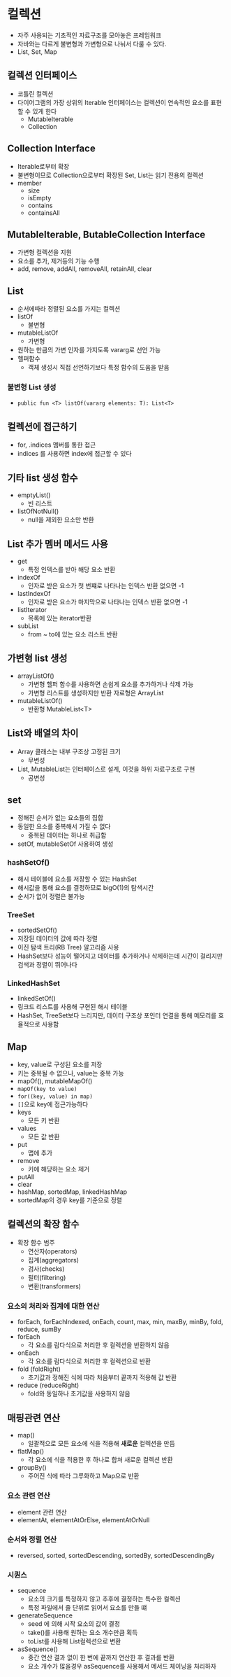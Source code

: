 # 컬렉션

- 자주 사용되는 기초적인 자료구조를 모아놓은 프레임워크
- 자바와는 다르게 불변형과 가변형으로 나눠서 다룰 수 있다.
- List, Set, Map

## 컬렉션 인터페이스

- 코틀린 컬렉션
- 다이어그램의 가장 상위의 Iterable 인터페이스는 컬렉션이 연속적인 요소를 표현할 수 있게 한다
  - MutableIterable
  - Collection

## Collection Interface

- Iterable로부터 확장
- 불변형이므로 Collection으로부터 확장된 Set, List는 읽기 전용의 컬렉션
- member
  - size
  - isEmpty
  - contains
  - containsAll

## MutableIterable, ButableCollection Interface

- 가변형 컬렉션을 지원
- 요소를 추가, 제거등의 기능 수행
- add, remove, addAll, removeAll, retainAll, clear

## List

- 순서에따라 정렬된 요소를 가지는 컬렉션
- listOf
  - 불변형
- mutableListOf
  - 가변형
- 원하는 만큼의 가변 인자를 가지도록 vararg로 선언 가능
- 헬퍼함수
  - 객체 생성시 직접 선언하기보다 특정 함수의 도움을 받음

### 불변형 List 생성

- `public fun <T> listOf(vararg elements: T): List<T>`

## 컬렉션에 접근하기

- for, .indices 멤버를 통한 접근
- indices 를 사용하면 index에 접근할 수 있다

## 기타 list 생성 함수

- emptyList()
  - 빈 리스트
- listOfNotNull()
  - null을 제외한 요소만 반환

## List 추가 멤버 메서드 사용

- get
  - 특정 인덱스를 받아 해당 요소 반환
- indexOf
  - 인자로 받은 요소가 첫 번쨰로 나타나는 인덱스 반환 없으면 -1
- lastIndexOf
  - 인자로 받은 요소가 마지막으로 나타나는 인덱스 반환 없으면 -1
- listIterator
  - 목록에 있는 iterator반환
- subList
  - from ~ to에 있는 요소 리스트 반환

## 가변형 list 생성

- arrayListOf()
  - 가변형 헬퍼 함수를 사용하면 손쉽게 요소를 추가하거나 삭제 가능
  - 가변형 리스트를 생성하지만 반환 자료형은 ArrayList
- mutableListOf()
  - 반환형 MutableList\<T>

## List와 배열의 차이

- Array 클래스는 내부 구조상 고정된 크기
  - 무변성
- List, MutableList는 인터페이스로 설계, 이것을 하위 자료구조로 구현
  - 공변성

## set

- 정해진 순서가 없는 요소들의 집합
- 동일한 요소를 중복해서 가질 수 없다
  - 중복된 데이터는 하나로 취급함
- setOf, mutableSetOf 사용하여 생성

### hashSetOf()

- 해시 테이블에 요소를 저장할 수 있는 HashSet
- 해시값을 통해 요소를 결정하므로 bigO(1)의 탐색시간
- 순서가 없어 정렬은 불가능

### TreeSet

- sortedSetOf()
- 저장된 데이터의 값에 따라 정렬
- 이진 탐색 트리(RB Tree) 알고리즘 사용
- HashSet보다 성능이 떨어지고 데이터를 추가하거나 삭제하는데 시간이 걸리지만 검색과 정렬이 뛰어나다

### LinkedHashSet

- linkedSetOf()
- 링크드 리스트를 사용해 구현된 해시 테이블
- HashSet, TreeSet보다 느리지만, 데이터 구조상 포인터 연결을 통해 메모리를 효율적으로 사용함

## Map

- key, value로 구성된 요소를 저장
- 키는 중복될 수 없으나, value는 중복 가능
- mapOf(), mutableMapOf()
- `mapOf(key to value)`
- `for((key, value) in map)`
- `[]`으로 key에 접근가능하다
- keys
  - 모든 키 반환
- values
  - 모든 값 반환
- put
  - 맵에 추가
- remove
  - 키에 해당하는 요소 제거
- putAll
- clear
- hashMap, sortedMap, linkedHashMap
- sortedMap의 경우 key를 기준으로 정렬

## 컬렉션의 확장 함수

- 확장 함수 범주
  - 연산자(operators)
  - 집계(aggregators)
  - 검사(checks)
  - 필터(filtering)
  - 변환(transformers)

### 요소의 처리와 집계에 대한 연산

- forEach, forEachIndexed, onEach, count, max, min, maxBy, minBy, fold, reduce, sumBy
- forEach
  - 각 요소를 람다식으로 처리한 후 컬렉션을 반환하지 않음
- onEach
  - 각 요소를 람다식으로 처리한 후 컬렉션으로 반환
- fold (foldRight)
  - 초기값과 정해진 식에 따라 처음부터 끝까지 적용해 값 반환
- reduce (reduceRight)
  - fold와 동일하나 초기값을 사용하지 않음

## 매핑관련 연산

- map()
  - 일괄적으로 모든 요소에 식을 적용해 **새로운** 컬렉션을 만듬
- flatMap()
  - 각 요소에 식을 적용한 후 하나로 합쳐 새로운 컬렉션 반환
- groupBy()
  - 주어진 식에 따라 그루화하고 Map으로 반환

### 요소 관련 연산

- element 관련 연산
- elementAt, elementAtOrElse, elementAtOrNull

### 순서와 정렬 연산

- reversed, sorted, sortedDescending, sortedBy, sortedDescendingBy

### 시퀀스

- sequence
  - 요소의 크기를 특정하지 않고 추후에 결정하는 특수한 컬렉션
  - 특정 파일에서 줄 단위로 읽어서 요소를 만들 떄
- generateSequence
  - seed 에 의해 시작 요소의 값이 결정
  - take()를 사용해 원하는 요소 개수만큼 획득
  - toList를 사용해 List컬렉션으로 변환
- asSequence()
  - 중간 연산 결과 없이 한 번에 끝까지 연산한 후 결과를 반환
  - 요소 개수가 많을경우 asSequence를 사용해서 메서드 체이닝을 처리하자
